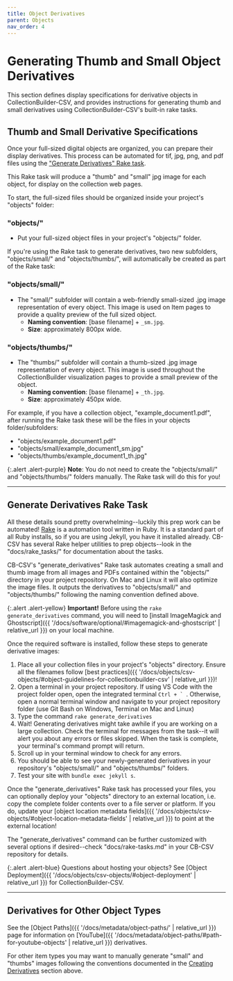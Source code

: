 ```yaml
---
title: Object Derivatives
parent: Objects
nav_order: 4
---
```


# Generating Thumb and Small Object Derivatives

This section defines display specifications for derivative objects in CollectionBuilder-CSV, and provides instructions for generating thumb and small derivatives using CollectionBuilder-CSV's built-in rake tasks.

## Thumb and Small Derivative Specifications

Once your full-sized digital objects are organized, you can prepare their display derivatives.
This process can be automated for tif, jpg, png, and pdf files using the ["Generate Derivatives" Rake task](#generate-derivatives-rake-task).

This Rake task will produce a "thumb" and "small" jpg image for each object, for display on the collection web pages.

To start, the full-sized files should be organized inside your project's "objects" folder:

### "objects/"
- Put your full-sized object files in your project's "objects/" folder.

If you're using the Rake task to generate derivatives, two new subfolders, "objects/small/" and "objects/thumbs/", will automatically be created as part of the Rake task:

### "objects/small/" 
- The "small/" subfolder will contain a web-friendly small-sized .jpg image representation of every object. This image is used on Item pages to provide a quality preview of the full sized object.
    - **Naming convention**: [base filename] + `_sm.jpg`.
    - **Size**: approximately 800px wide.

### "objects/thumbs/" 
- The "thumbs/" subfolder will contain a thumb-sized .jpg image representation of every object. This image is used throughout the CollectionBuilder visualization pages to provide a small preview of the object.
    - **Naming convention**: [base filename] + `_th.jpg`. 
    - **Size**: approximately 450px wide.

For example, if you have a collection object, "example_document1.pdf", after running the Rake task these will be the files in your objects folder/subfolders:

- "objects/example_document1.pdf"
- "objects/small/example_document1_sm.jpg"
- "objects/thumbs/example_document1_th.jpg"

{:.alert .alert-purple}
**Note**: You do not need to create the "objects/small/" and "objects/thumbs/" folders manually.
The Rake task will do this for you!

---

## Generate Derivatives Rake Task

All these details sound pretty overwhelming--luckily this prep work can be automated!
[Rake](https://github.com/ruby/rake) is a automation tool written in Ruby. 
It is a standard part of all Ruby installs, so if you are using Jekyll, you have it installed already.
CB-CSV has several Rake helper utilities to prep objects--look in the "docs/rake_tasks/" for documentation about the tasks.

CB-CSV's "generate_derivatives" Rake task automates creating a small and thumb image from all images and PDFs contained within the "objects/" directory in your project repository.
On Mac and Linux it will also optimize the image files.
It outputs the derivatives to "objects/small/" and "objects/thumbs/" following the naming convention defined above.

{:.alert .alert-yellow}
**Important!** Before using the `rake generate_derivatives` command, you will need to [install ImageMagick and Ghostscript]({{ '/docs/software/optional/#imagemagick-and-ghostscript' | relative_url }}) on your local machine.

Once the required software is installed, follow these steps to generate derivative images:

1. Place all your collection files in your project's "objects" directory. Ensure all the filenames follow [best practices]({{ '/docs/objects/csv-objects/#object-guidelines-for-collectionbuilder-csv' | relative_url }})!
2. Open a terminal in your project repository. If using VS Code with the project folder open, open the integrated terminal ``Ctrl + ` ``. Otherwise, open a normal terminal window and navigate to your project repository folder (use Git Bash on Windows, Terminal on Mac and Linux)
3. Type the command `rake generate_derivatives`
4. Wait! Generating derivatives might take awhile if you are working on a large collection. Check the terminal for messages from the task--it will alert you about any errors or files skipped. When the task is complete, your terminal's command prompt will return.
5. Scroll up in your terminal window to check for any errors. 
6. You should be able to see your newly-generated derivatives in your repository's "objects/small/" and "objects/thumbs/" folders.
7. Test your site with `bundle exec jekyll s`.

Once the "generate_derivatives" Rake task has processed your files, you can optionally deploy your "objects" directory to an external location, i.e. copy the complete folder contents over to a file server or platform.
If you do, update your [object location metadata fields]({{ '/docs/objects/csv-objects/#object-location-metadata-fields' | relative_url }}) to point at the external location!

The "generate_derivatives" command can be further customized with several options if desired--check "docs/rake-tasks.md" in your CB-CSV repository for details.

{:.alert .alert-blue}
Questions about hosting your objects? See [Object Deployment]({{ '/docs/objects/csv-objects/#object-deployment' | relative_url }}) for CollectionBuilder-CSV.

---

## Derivatives for Other Object Types

See the [Object Paths]({{ '/docs/metadata/object-paths/' | relative_url }}) page for information on [YouTube]({{ '/docs/metadata/object-paths/#path-for-youtube-objects' | relative_url }}) derivatives.

For other item types you may want to manually generate "small" and "thumbs" images following the conventions documented in the [Creating Derivatives](#create-small-and-thumb-derivatives) section above.
